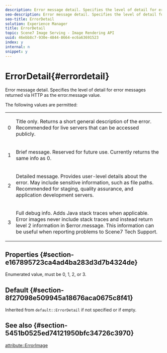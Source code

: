 ```yaml
---
description: Error message detail. Specifies the level of detail for error messages returned via HTTP as the error.message value.
seo-description: Error message detail. Specifies the level of detail for error messages returned via HTTP as the error.message value.
seo-title: ErrorDetail
solution: Experience Manager
title: ErrorDetail
topic: Scene7 Image Serving - Image Rendering API
uuid: 46ebb8c7-930e-4844-8664-ec6a63691523
index: y
internal: n
snippet: y
---
```


# ErrorDetail{#errordetail}

Error message detail. Specifies the level of detail for error messages returned via HTTP as the error.message value.

 The following values are permitted:

<table id="simpletable_26DC72727F224F2C8E97BF26619DB68B"> 
 <tr class="strow"> 
  <td class="stentry"> <p>0 </p></td> 
  <td class="stentry"> <p>Title only. Returns a short general description of the error. Recommended for live servers that can be accessed publicly. </p></td> 
 </tr> 
 <tr class="strow"> 
  <td class="stentry"> <p>1 </p></td> 
  <td class="stentry"> <p>Brief message. Reserved for future use. Currently returns the same info as 0. </p></td> 
 </tr> 
 <tr class="strow"> 
  <td class="stentry"> <p>2 </p></td> 
  <td class="stentry"> <p>Detailed message. Provides user-level details about the error. May include sensitive information, such as file paths. Recommended for staging, quality assurance, and application development servers. </p></td> 
 </tr> 
 <tr class="strow"> 
  <td class="stentry"> <p>3 </p></td> 
  <td class="stentry"> <p>Full debug info. Adds Java stack traces when applicable. Error images never include stack traces and instead return level 2 information in <span class="codeph"> $error.message</span>. This information can be useful when reporting problems to Scene7 Tech Support. </p></td> 
 </tr> 
</table>

## Properties {#section-e167895723ca4ad4ba283d3d7b4324de}

Enumerated value, must be 0, 1, 2, or 3.

## Default {#section-8f27098e509945a18676aca0675c8f41}

Inherited from `default::ErrorDetail` if not specified or if empty.

## See also {#section-5451b0525ed74121950bfc34726c3970}

[attribute::ErrorImage](../../../../../is-api/image-catalog/image-serving-api-ref/c-image-catalog-reference/c-attributes-reference/r-errorimage.md#reference-c494d5d8b2584fe3800f35baabd0292c) 
